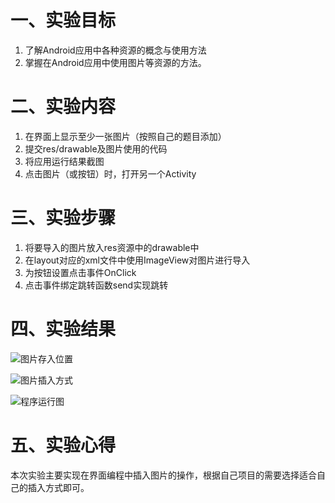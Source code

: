 # 一、实验目标 #

1. 了解Android应用中各种资源的概念与使用方法
2. 掌握在Android应用中使用图片等资源的方法。

# 二、实验内容 #

1. 在界面上显示至少一张图片（按照自己的题目添加）
2. 提交res/drawable及图片使用的代码
3. 将应用运行结果截图
4. 点击图片（或按钮）时，打开另一个Activity

# 三、实验步骤 #

1. 将要导入的图片放入res资源中的drawable中
2. 在layout对应的xml文件中使用ImageView对图片进行导入
3. 为按钮设置点击事件OnClick
4. 点击事件绑定跳转函数send实现跳转

# 四、实验结果 #

![图片存入位置](https://raw.githubusercontent.com/ZYL618/android-labs-2020/master/students/net1814080903225/实验3截图/图片存入位置.png)

![图片插入方式](https://raw.githubusercontent.com/ZYL618/android-labs-2020/master/students/net1814080903225/实验3截图/图片插入方式.png)

![程序运行图](https://raw.githubusercontent.com/ZYL618/android-labs-2020/master/students/net1814080903225/实验3截图/程序运行图.png)

# 五、实验心得 #

本次实验主要实现在界面编程中插入图片的操作，根据自己项目的需要选择适合自己的插入方式即可。
